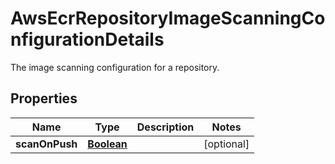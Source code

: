 

# AwsEcrRepositoryImageScanningConfigurationDetails

The image scanning configuration for a repository.

## Properties

| Name | Type | Description | Notes |
|------------ | ------------- | ------------- | -------------|
|**scanOnPush** | [**Boolean**](Boolean.md) |  |  [optional] |



